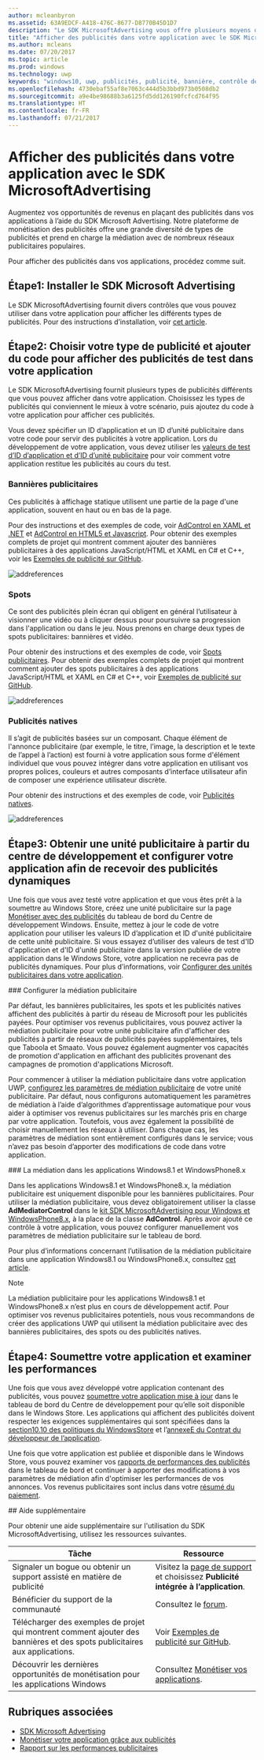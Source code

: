 ```yaml
---
author: mcleanbyron
ms.assetid: 63A9EDCF-A418-476C-8677-D8770B45D1D7
description: "Le SDK MicrosoftAdvertising vous offre plusieurs moyens de monétiser votre application grâce aux publicités."
title: "Afficher des publicités dans votre application avec le SDK MicrosoftAdvertising"
ms.author: mcleans
ms.date: 07/20/2017
ms.topic: article
ms.prod: windows
ms.technology: uwp
keywords: "windows10, uwp, publicités, publicité, bannière, contrôle de publicité, spot"
ms.openlocfilehash: 4730ebaf55af8e7063c444d5b3bbd973b0508db2
ms.sourcegitcommit: a9e4be98688b3a6125fd5dd126190fcfcd764f95
ms.translationtype: HT
ms.contentlocale: fr-FR
ms.lasthandoff: 07/21/2017
---
```

# <a name="display-ads-in-your-app-with-the-microsoft-advertising-sdk"></a>Afficher des publicités dans votre application avec le SDK MicrosoftAdvertising

Augmentez vos opportunités de revenus en plaçant des publicités dans vos applications à l’aide du SDK Microsoft Advertising. Notre plateforme de monétisation des publicités offre une grande diversité de types de publicités et prend en charge la médiation avec de nombreux réseaux publicitaires populaires.

Pour afficher des publicités dans vos applications, procédez comme suit.

## <a name="step-1-install-the-microsoft-advertising-sdk"></a>Étape1: Installer le SDK Microsoft Advertising

Le SDK MicrosoftAdvertising fournit divers contrôles que vous pouvez utiliser dans votre application pour afficher les différents types de publicités. Pour des instructions d’installation, voir [cet article](install-the-microsoft-advertising-libraries.md).

## <a name="step-2-choose-your-ad-type-and-add-code-to-display-test-ads-in-your-app"></a>Étape2: Choisir votre type de publicité et ajouter du code pour afficher des publicités de test dans votre application

Le SDK MicrosoftAdvertising fournit plusieurs types de publicités différents que vous pouvez afficher dans votre application. Choisissez les types de publicités qui conviennent le mieux à votre scénario, puis ajoutez du code à votre application pour afficher ces publicités.

Vous devez spécifier un ID d’application et un ID d’unité publicitaire dans votre code pour servir des publicités à votre application. Lors du développement de votre application, vous devez utiliser les [valeurs de test d’ID d’application et d’ID d’unité publicitaire](test-mode-values.md) pour voir comment votre application restitue les publicités au cours du test.

### <a name="banner-ads"></a>Bannières publicitaires

Ces publicités à affichage statique utilisent une partie de la page d'une application, souvent en haut ou en bas de la page.

Pour des instructions et des exemples de code, voir [AdControl en XAML et .NET](adcontrol-in-xaml-and--net.md) et [AdControl en HTML5 et Javascript](adcontrol-in-html-5-and-javascript.md). Pour obtenir des exemples complets de projet qui montrent comment ajouter des bannières publicitaires à des applications JavaScript/HTML et XAML en C# et C++, voir les [Exemples de publicité sur GitHub](http://aka.ms/githubads).

![addreferences](images/banner-ad.png)

### <a name="interstitial-ads"></a>Spots

Ce sont des publicités plein écran qui obligent en général l’utilisateur à visionner une vidéo ou à cliquer dessus pour poursuivre sa progression dans l'application ou dans le jeu. Nous prenons en charge deux types de spots publicitaires: bannières et vidéo.

Pour obtenir des instructions et des exemples de code, voir [Spots publicitaires](interstitial-ads.md). Pour obtenir des exemples complets de projet qui montrent comment ajouter des spots publicitaires à des applications JavaScript/HTML et XAML en C# et C++, voir [Exemples de publicité sur GitHub](http://aka.ms/githubads).

![addreferences](images/interstitial-ad.png)

### <a name="native-ads"></a>Publicités natives

Il s’agit de publicités basées sur un composant. Chaque élément de l'annonce publicitaire (par exemple, le titre, l’image, la description et le texte de l’appel à l’action) est fourni à votre application sous forme d'élément individuel que vous pouvez intégrer dans votre application en utilisant vos propres polices, couleurs et autres composants d’interface utilisateur afin de composer une expérience utilisateur discrète.

Pour obtenir des instructions et des exemples de code, voir [Publicités natives](native-ads.md).

![addreferences](images/native-ad.png)

## <a name="step-3-get-an-ad-unit-from-dev-center-and-configure-your-app-to-receive-live-ads"></a>Étape3: Obtenir une unité publicitaire à partir du centre de développement et configurer votre application afin de recevoir des publicités dynamiques

Une fois que vous avez testé votre application et que vous êtes prêt à la soumettre au Windows Store, créez une unité publicitaire sur la page [Monétiser avec des publicités](../publish/monetize-with-ads.md) du tableau de bord du Centre de développement Windows. Ensuite, mettez à jour le code de votre application pour utiliser les valeurs ID d’application et ID d'unité publicitaire de cette unité publicitaire. Si vous essayez d’utiliser des valeurs de test d'ID d'application et d'ID d'unité publicitaire dans la version publiée de votre application dans le Windows Store, votre application ne recevra pas de publicités dynamiques. Pour plus d’informations, voir [Configurer des unités publicitaires dans votre application](set-up-ad-units-in-your-app.md).

<span id="ad-mediation"/>
### <a name="configure-ad-mediation"></a>Configurer la médiation publicitaire

Par défaut, les bannières publicitaires, les spots et les publicités natives affichent des publicités à partir du réseau de Microsoft pour les publicités payées. Pour optimiser vos revenus publicitaires, vous pouvez activer la médiation publicitaire pour votre unité publicitaire afin d'afficher des publicités à partir de réseaux de publicités payées supplémentaires, tels que Taboola et Smaato. Vous pouvez également augmenter vos capacités de promotion d'application en affichant des publicités provenant des campagnes de promotion d'applications Microsoft.

Pour commencer à utiliser la médiation publicitaire dans votre application UWP, [configurez les paramètres de médiation publicitaire](../publish/monetize-with-ads.md#mediation) de votre unité publicitaire. Par défaut, nous configurons automatiquement les paramètres de médiation à l’aide d’algorithmes d’apprentissage automatique pour vous aider à optimiser vos revenus publicitaires sur les marchés pris en charge par votre application. Toutefois, vous avez également la possibilité de choisir manuellement les réseaux à utiliser. Dans chaque cas, les paramètres de médiation sont entièrement configurés dans le service; vous n’avez pas besoin d’apporter des modifications de code dans votre application.    

<span id="8.x-mediation"/>
### <a name="mediation-in-windows-81-and-windows-phone-8x-apps"></a>La médiation dans les applications Windows8.1 et WindowsPhone8.x

Dans les applications Windows8.1 et WindowsPhone8.x, la médiation publicitaire est uniquement disponible pour les bannières publicitaires. Pour utiliser la médiation publicitaire, vous devez obligatoirement utiliser la classe **AdMediatorControl** dans le [kit SDK MicrosoftAdvertising pour Windows et WindowsPhone8.x](http://aka.ms/store-8-sdk), à la place de la classe **AdControl**. Après avoir ajouté ce contrôle à votre application, vous pouvez configurer manuellement vos paramètres de médiation publicitaire sur le tableau de bord.

Pour plus d’informations concernant l’utilisation de la médiation publicitaire dans une application Windows8.1 ou WindowsPhone8.x, consultez [cet article](https://msdn.microsoft.com/library/windows/apps/xaml/dn864359.aspx).

> [!NOTE]
> La médiation publicitaire pour les applications Windows8.1 et WindowsPhone8.x n’est plus en cours de développement actif. Pour optimiser vos revenus publicitaires potentiels, nous vous recommandons de créer des applications UWP qui utilisent la médiation publicitaire avec des bannières publicitaires, des spots ou des publicités natives.

## <a name="step-4-submit-your-app-and-review-performance"></a>Étape4: Soumettre votre application et examiner les performances

Une fois que vous avez développé votre application contenant des publicités, vous pouvez [soumettre votre application mise à jour](https://msdn.microsoft.com/windows/uwp/publish/app-submissions) dans le tableau de bord du Centre de développement pour qu’elle soit disponible dans le Windows Store. Les applications qui affichent des publicités doivent respecter les exigences supplémentaires qui sont spécifiées dans la [section10.10 des politiques du WindowsStore](https://msdn.microsoft.com/library/windows/apps/dn764944.aspx#pol_10_10) et l’[annexeE du Contrat du développeur de l’application](https://msdn.microsoft.com/library/windows/apps/hh694058.aspx).

Une fois que votre application est publiée et disponible dans le Windows Store, vous pouvez examiner vos [rapports de performances des publicités](../publish/advertising-performance-report.md) dans le tableau de bord et continuer à apporter des modifications à vos paramètres de médiation afin d'optimiser les performances de vos annonces. Vos revenus publicitaires sont inclus dans votre [résumé du paiement](../publish/payout-summary.md).

<span id="additional-help" />
## <a name="additional-help"></a>Aide supplémentaire

Pour obtenir une aide supplémentaire sur l'utilisation du SDK MicrosoftAdvertising, utilisez les ressources suivantes.

|  Tâche    | Ressource |               
|----------|-------|
| Signaler un bogue ou obtenir un support assisté en matière de publicité     | Visitez la [page de support](https://go.microsoft.com/fwlink/p/?LinkId=331508) et choisissez **Publicité intégrée à l’application**.        |
| Bénéficier du support de la communauté     | Consultez le [forum](http://go.microsoft.com/fwlink/p/?LinkId=401266).       |
| Télécharger des exemples de projet qui montrent comment ajouter des bannières et des spots publicitaires aux applications.     | Voir [Exemples de publicité sur GitHub](http://aka.ms/githubads).       |
| Découvrir les dernières opportunités de monétisation pour les applications Windows     | Consultez [Monétiser vos applications](https://developer.microsoft.com/store/monetize).        |

## <a name="related-topics"></a>Rubriques associées

* [SDK Microsoft Advertising](http://aka.ms/ads-sdk-uwp)
* [Monétiser votre application grâce aux publicités](http://go.microsoft.com/fwlink/p/?LinkId=699559)
* [Rapport sur les performances publicitaires](../publish/advertising-performance-report.md)
